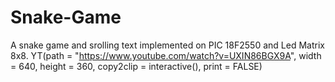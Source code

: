 Snake-Game
==========
A snake game and srolling text implemented on PIC 18F2550 and Led Matrix 8x8.
YT(path = "https://www.youtube.com/watch?v=UXIN86BGX9A", width = 640, height = 360, copy2clip = interactive(), print = FALSE)
